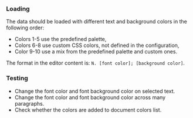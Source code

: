 ### Loading

The data should be loaded with different text and background colors in the following order:

* Colors 1-5 use the predefined palette,
* Colors 6-8 use custom CSS colors, not defined in the configuration,
* Color 9-10 use a mix from the predefined palette and custom ones.

The format in the editor content is: `N. [font color]; [background color]`.

### Testing

- Change the font color and font background color on selected text.
- Change the font color and font background color across many paragraphs.
- Check whether the colors are added to document colors list.
